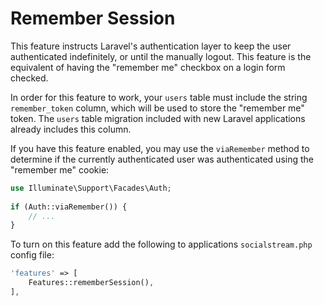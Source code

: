 # Remember Session

This feature instructs Laravel's authentication layer to keep the user authenticated indefinitely, or until the manually logout. This feature is the equivalent of having the "remember me" checkbox on a login form checked.

In order for this feature to work, your `users` table must include the string `remember_token` column, which will be used to store the "remember me" token. The `users` table migration included with new Laravel applications already includes this column.

If you have this feature enabled, you may use the `viaRemember` method to determine if the currently authenticated user was authenticated using the "remember me" cookie:

```php
use Illuminate\Support\Facades\Auth;
 
if (Auth::viaRemember()) {
    // ...
}
```

To turn on this feature add the following to applications `socialstream.php` config file:

```php
'features' => [
    Features::rememberSession(),
],
```
